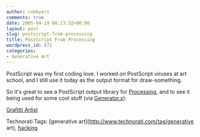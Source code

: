 ```yaml
---
author: robmyers
comments: true
date: 2005-09-19 08:23:32+00:00
layout: post
slug: postscript-from-processing
title: PostScript From Processing
wordpress_id: 672
categories:
- Generative Art
---
```


  
PostScript was my first coding love. I worked on PostScript viruses at art school, and I still use it today as the output format for draw-something.  


  
So it's great to see a PostScript output library for [Processing](http://www.processing.org/), and to see it being used for some cool stuff (via [Generator.x](http://www.generatorx.no/20050918/processing-postscript-grafitti/)):  


  
[Grafitti Artist](http://www.randomtype.com/archives/programming/processing/)  


  


Technorati Tags: [generative art](http://www.technorati.com/tag/generative art), [hacking](http://www.technorati.com/tag/hacking)

  


